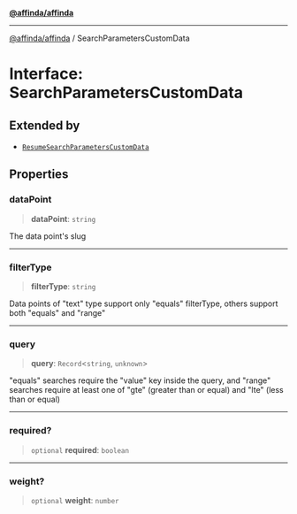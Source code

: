[**@affinda/affinda**](../README.md)

***

[@affinda/affinda](../globals.md) / SearchParametersCustomData

# Interface: SearchParametersCustomData

## Extended by

- [`ResumeSearchParametersCustomData`](ResumeSearchParametersCustomData.md)

## Properties

### dataPoint

> **dataPoint**: `string`

The data point's slug

***

### filterType

> **filterType**: `string`

Data points of "text" type support only "equals" filterType, others support both "equals" and "range"

***

### query

> **query**: `Record`\<`string`, `unknown`\>

"equals" searches require the "value" key inside the query, and "range" searches require at least one of "gte" (greater than or equal) and "lte" (less than or equal)

***

### required?

> `optional` **required**: `boolean`

***

### weight?

> `optional` **weight**: `number`
